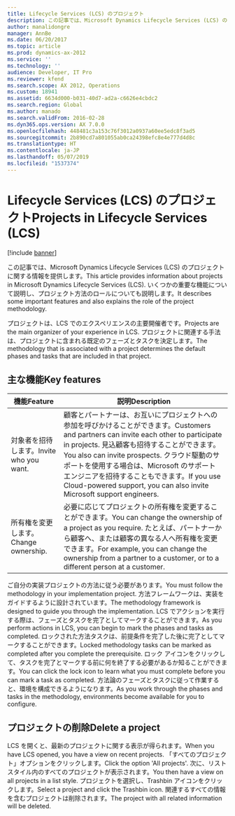 ```yaml
---
title: Lifecycle Services (LCS) のプロジェクト
description: この記事では、Microsoft Dynamics Lifecycle Services (LCS) のプロジェクトに関する情報を提供します。 いくつかの重要な機能について説明し、プロジェクト方法のロールについても説明します。
author: manalidongre
manager: AnnBe
ms.date: 06/20/2017
ms.topic: article
ms.prod: dynamics-ax-2012
ms.service: ''
ms.technology: ''
audience: Developer, IT Pro
ms.reviewer: kfend
ms.search.scope: AX 2012, Operations
ms.custom: 18941
ms.assetid: 6634d000-b031-40d7-ad2a-c6626e4cbdc2
ms.search.region: Global
ms.author: manado
ms.search.validFrom: 2016-02-28
ms.dyn365.ops.version: AX 7.0.0
ms.openlocfilehash: 448481c3a153c76f3012a0937a60ee5edc8f3ad5
ms.sourcegitcommit: 2b890cd7a801055ab0ca24398efc8e4e777d4d8c
ms.translationtype: HT
ms.contentlocale: ja-JP
ms.lasthandoff: 05/07/2019
ms.locfileid: "1537374"
---
```

# <a name="projects-in-lifecycle-services-lcs"></a><span data-ttu-id="b478d-104">Lifecycle Services (LCS) のプロジェクト</span><span class="sxs-lookup"><span data-stu-id="b478d-104">Projects in Lifecycle Services (LCS)</span></span>

[!include [banner](../../includes/banner.md)]

<span data-ttu-id="b478d-105">この記事では、Microsoft Dynamics Lifecycle Services (LCS) のプロジェクトに関する情報を提供します。</span><span class="sxs-lookup"><span data-stu-id="b478d-105">This article provides information about projects in Microsoft Dynamics Lifecycle Services (LCS).</span></span> <span data-ttu-id="b478d-106">いくつかの重要な機能について説明し、プロジェクト方法のロールについても説明します。</span><span class="sxs-lookup"><span data-stu-id="b478d-106">It describes some important features and also explains the role of the project methodology.</span></span>

<span data-ttu-id="b478d-107">プロジェクトは、LCS でのエクスペリエンスの主要開催者です。</span><span class="sxs-lookup"><span data-stu-id="b478d-107">Projects are the main organizer of your experience in LCS.</span></span> <span data-ttu-id="b478d-108">プロジェクトに関連する手法は、プロジェクトに含まれる既定のフェーズとタスクを決定します。</span><span class="sxs-lookup"><span data-stu-id="b478d-108">The methodology that is associated with a project determines the default phases and tasks that are included in that project.</span></span>

## <a name="key-features"></a><span data-ttu-id="b478d-109">主な機能</span><span class="sxs-lookup"><span data-stu-id="b478d-109">Key features</span></span>

| <span data-ttu-id="b478d-110">機能</span><span class="sxs-lookup"><span data-stu-id="b478d-110">Feature</span></span>              | <span data-ttu-id="b478d-111">説明</span><span class="sxs-lookup"><span data-stu-id="b478d-111">Description</span></span>                                                                                                                                                                                |
|----------------------|--------------------------------------------------------------------------------------------------------------------------------------------------------------------------------------------|
| <span data-ttu-id="b478d-112">対象者を招待します。</span><span class="sxs-lookup"><span data-stu-id="b478d-112">Invite who you want.</span></span> | <span data-ttu-id="b478d-113">顧客とパートナーは、お互いにプロジェクトへの参加を呼びかけることができます。</span><span class="sxs-lookup"><span data-stu-id="b478d-113">Customers and partners can invite each other to participate in projects.</span></span> <span data-ttu-id="b478d-114">見込顧客も招待することができます。</span><span class="sxs-lookup"><span data-stu-id="b478d-114">You also can invite prospects.</span></span> <span data-ttu-id="b478d-115">クラウド駆動のサポートを使用する場合は、Microsoft のサポート エンジニアを招待することもできます。</span><span class="sxs-lookup"><span data-stu-id="b478d-115">If you use Cloud-powered support, you can also invite Microsoft support engineers.</span></span> |
| <span data-ttu-id="b478d-116">所有権を変更します。</span><span class="sxs-lookup"><span data-stu-id="b478d-116">Change ownership.</span></span>    | <span data-ttu-id="b478d-117">必要に応じてプロジェクトの所有権を変更することができます。</span><span class="sxs-lookup"><span data-stu-id="b478d-117">You can change the ownership of a project as you require.</span></span> <span data-ttu-id="b478d-118">たとえば、パートナーから顧客へ、または顧客の異なる人へ所有権を変更できます。</span><span class="sxs-lookup"><span data-stu-id="b478d-118">For example, you can change the ownership from a partner to a customer, or to a different person at a customer.</span></span>                  |

<span data-ttu-id="b478d-119">ご自分の実装プロジェクトの方法に従う必要があります。</span><span class="sxs-lookup"><span data-stu-id="b478d-119">You must follow the methodology in your implementation project.</span></span> <span data-ttu-id="b478d-120">方法フレームワークは、実装をガイドするように設計されています。</span><span class="sxs-lookup"><span data-stu-id="b478d-120">The methodology framework is designed to guide you through the implementation.</span></span> <span data-ttu-id="b478d-121">LCS でアクションを実行する際は、フェーズとタスクを完了としてマークすることができます。</span><span class="sxs-lookup"><span data-stu-id="b478d-121">As you perform actions in LCS, you can begin to mark the phases and tasks as completed.</span></span> <span data-ttu-id="b478d-122">ロックされた方法タスクは、前提条件を完了した後に完了としてマークすることができます。</span><span class="sxs-lookup"><span data-stu-id="b478d-122">Locked methodology tasks can be marked as completed after you complete the prerequisite.</span></span> <span data-ttu-id="b478d-123">ロック アイコンをクリックして、タスクを完了とマークする前に何を終了する必要があるか知ることができます。</span><span class="sxs-lookup"><span data-stu-id="b478d-123">You can click the lock icon to learn what you must complete before you can mark a task as completed.</span></span> <span data-ttu-id="b478d-124">方法論のフェーズとタスクに従って作業すると、環境を構成できるようになります。</span><span class="sxs-lookup"><span data-stu-id="b478d-124">As you work through the phases and tasks in the methodology, environments become available for you to configure.</span></span> 

## <a name="delete-a-project"></a><span data-ttu-id="b478d-125">プロジェクトの削除</span><span class="sxs-lookup"><span data-stu-id="b478d-125">Delete a project</span></span> 
<span data-ttu-id="b478d-126">LCS を開くと、最新のプロジェクトに関する表示が得られます。</span><span class="sxs-lookup"><span data-stu-id="b478d-126">When you have LCS opened, you have a view on recent projects.</span></span> <span data-ttu-id="b478d-127">「すべてのプロジェクト」オプションをクリックします。</span><span class="sxs-lookup"><span data-stu-id="b478d-127">Click the option 'All projects'.</span></span> <span data-ttu-id="b478d-128">次に、リスト スタイル内のすべてのプロジェクトが表示されます。</span><span class="sxs-lookup"><span data-stu-id="b478d-128">You then have a view on all projects in a list style.</span></span> <span data-ttu-id="b478d-129">プロジェクトを選択し、Trashbin アイコンをクリックします。</span><span class="sxs-lookup"><span data-stu-id="b478d-129">Select a project and click the Trashbin icon.</span></span> <span data-ttu-id="b478d-130">関連するすべての情報を含むプロジェクトは削除されます。</span><span class="sxs-lookup"><span data-stu-id="b478d-130">The project with all related information will be deleted.</span></span>



